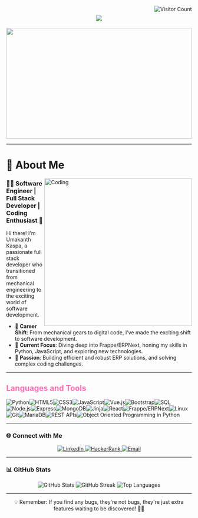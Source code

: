 
<p align="right">
    <img src="https://visitcount.itsvg.in/api?id=umakanthkaspa&icon=0&color=0" alt="Visitor Count" style="float: right;" />
</p>
<h1 align="center">
    <img src="https://readme-typing-svg.herokuapp.com?font=Righteous&size=35&center=true&vCenter=true&width=500&height=70&duration=4000&lines=Hello+World!+🌍;+I'm+Umakanth+Kaspa!;+👨‍💻+Full+Stack+Developer;" />
</h1>

<p align="center">
    <img src="https://user-images.githubusercontent.com/74038190/221352995-5ac18bdf-1a19-4f99-bbb6-77559b220470.gif" width="100%" height="300" />
</p>

---

# 🚀 About Me


<img align="right" alt="Coding" width="400" src="https://user-images.githubusercontent.com/74038190/212750672-2f3f2b50-c84f-4ed8-a60a-849ae69ff9df.gif"/>

### 👨‍💻 Software Engineer | Full Stack Developer | Coding Enthusiast 🌱


Hi there! I'm Umakanth Kaspa, a passionate full stack developer who transitioned from mechanical engineering to the exciting world of software development.



- 🔄 **Career Shift**: From mechanical gears to digital code, I've made the exciting shift to software development.
- 🌱 **Current Focus**: Diving deep into Frappe/ERPNext, honing my skills in Python, JavaScript, and exploring new technologies.
- 🚀 **Passion**: Building efficient and robust ERP solutions, and solving complex coding challenges.


---

## <span style="color:#ff69b4">Languages and Tools</span>

<p align="center" style="display: flex; flex-wrap: wrap;">
    <img src="https://img.shields.io/badge/Python-3776AB?style=for-the-badge&logo=python&logoColor=white" alt="Python" />
    <img src="https://img.shields.io/badge/HTML5-E34F26?style=for-the-badge&logo=html5&logoColor=white" alt="HTML5" />
    <img src="https://img.shields.io/badge/CSS3-1572B6?style=for-the-badge&logo=css3&logoColor=white" alt="CSS3" />
    <img src="https://img.shields.io/badge/JavaScript-F7DF1E?style=for-the-badge&logo=javascript&logoColor=black" alt="JavaScript" />
    <img src="https://img.shields.io/badge/Vue.js-4FC08D?style=for-the-badge&logo=vue.js&logoColor=white" alt="Vue.js" />
    <img src="https://img.shields.io/badge/Bootstrap-7952B3?style=for-the-badge&logo=bootstrap&logoColor=white" alt="Bootstrap" />
    <img src="https://img.shields.io/badge/SQL-4479A1?style=for-the-badge&logo=sql&logoColor=white" alt="SQL" />
    <img src="https://img.shields.io/badge/Node.js-339933?style=for-the-badge&logo=node.js&logoColor=white" alt="Node.js" />
    <img src="https://img.shields.io/badge/Express-000000?style=for-the-badge&logo=express&logoColor=white" alt="Express" />
    <img src="https://img.shields.io/badge/MongoDB-47A248?style=for-the-badge&logo=mongodb&logoColor=white" alt="MongoDB" />
    <img src="https://img.shields.io/badge/Jinja-000000?style=for-the-badge&logo=jinja&logoColor=white" alt="Jinja" />
    <img src="https://img.shields.io/badge/React-61DAFB?style=for-the-badge&logo=react&logoColor=black" alt="React" />
    <img src="https://img.shields.io/badge/Frappe/ERPNext-3DDC84?style=for-the-badge&logo=frappe&logoColor=white" alt="Frappe/ERPNext" />
    <img src="https://img.shields.io/badge/Linux-FCC624?style=for-the-badge&logo=linux&logoColor=black" alt="Linux" />
    <img src="https://img.shields.io/badge/Git-F05032?style=for-the-badge&logo=git&logoColor=white" alt="Git" />
    <img src="https://img.shields.io/badge/MariaDB-003545?style=for-the-badge&logo=mariadb&logoColor=white" alt="MariaDB" />
    <img src="https://img.shields.io/badge/REST%20APIs-ff6699?style=for-the-badge&logo=rest&logoColor=white" alt="REST APIs" />
    <img src="https://img.shields.io/badge/Object%20Oriented%20Programming%20in%20Python-3776AB?style=for-the-badge&logo=python&logoColor=white" alt="Object Oriented Programming in Python" />
</p>

---

### 🌐 Connect with Me

<p align="center">
    <a href="https://linkedin.com/in/www.linkedin.com/in/umakanth-kaspa" target="_blank">
        <img src="https://img.shields.io/badge/LinkedIn-0077B5?style=for-the-badge&logo=linkedin&logoColor=white" alt="LinkedIn" />
    </a>
    <a href="https://www.hackerrank.com/kaspaumakanth191" target="_blank">
        <img src="https://img.shields.io/badge/HackerRank-2EC866?style=for-the-badge&logo=hackerrank&logoColor=white" alt="HackerRank" />
    </a>
    <a href="mailto:kaspaumakanth1999@gmail.com">
        <img src="https://img.shields.io/badge/Email-D14836?style=for-the-badge&logo=gmail&logoColor=white" alt="Email" />
    </a>
</p>

---


### 📊 GitHub Stats

<p align="center">
    <img src="https://github-readme-stats.vercel.app/api?username=umakanthkaspa&theme=radical&hide_border=true&include_all_commits=true&count_private=true" alt="GitHub Stats" />
    <img src="https://github-readme-streak-stats.herokuapp.com/?user=umakanthkaspa&theme=radical&hide_border=true" alt="GitHub Streak" />
    <img src="https://github-readme-stats.vercel.app/api/top-langs/?username=umakanthkaspa&theme=radical&hide_border=true&include_all_commits=true&count_private=true&layout=compact" alt="Top Languages" />
</p>

---


<p align="center">💡 Remember: If you find any bugs, they're not bugs, they're just extra features waiting to be discovered! 🐛✨</p>

<!-- Proudly created with love 💖 -->
